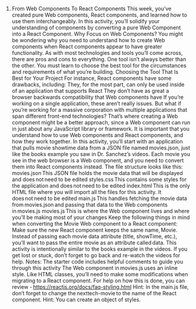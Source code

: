 1. From Web Components To React Components
This week, you’ve created pure Web components, React components, and learned how to use them interchangeably. In this activity, you’ll solidify your understanding of components by converting a pure Web Component into a React Component.
Why Focus on Web Components?
You might be wondering why you need to understand how to create Web components when React components appear to have greater functionality. As with most technologies and tools you’ll come across, there are pros and cons to everything. One tool isn’t always better than the other. You must learn to choose the best tool for the circumstances and requirements of what you’re building.
Choosing the Tool That Is Best for Your Project
For instance, React components have some drawbacks, including:
They, for the most part, can only be used inside of an application that supports React
They don’t have as great a browser backwards compatibility that Web components have
If you’re working on a single application, these aren’t really issues. But what if you’re working for a massive corporation with multiple applications that span different front-end technologies? That’s where creating a Web component might be a better approach, since a Web component can run in just about any JavaScript library or framework. It is important that you understand how to use Web components and React components, and how they work together.
In this activity, you’ll start with an application that pulls movie showtime data from a JSON file named movies.json, just like the books example you saw in Dr. Sanchez’s videos. Each movie you see in the web browser is a Web component, and you need to convert them into React components instead.
The file structure looks like this:
movies.json This JSON file holds the movie data that will be displayed and does not need to be edited
styles.css This contains some styles for the application and does not need to be edited
index.html This is the only HTML file where you will import all the files for this activity. It does not need to be edited
main.js This handles fetching the movie data from movies.json and passing that data to the Web components in movies.js
movies.js This is where the Web component lives and where you’ll be making most of your changes
Keep the following things in mind when converting the Movie Web component to a React component:
Make sure the new React component keeps the same name, Movie.
Instead of passing each movie data attribute (title, showTime, etc.), you’ll want to pass the entire movie as an attribute called data.
This activity is intentionally similar to the books example in the videos. If you get lost or stuck, don’t forget to go back and re-watch the videos for help.
Notes:
The starter code includes helpful comments to guide you through this activity
The Web component in movies.js uses an inline style. Like HTML classes, you’ll need to make some modifications when migrating to a React component. For help on how this is done, you can review - https://reactjs.org/docs/faq-styling.html
Hint: In the main.js file, don’t forget to change the nexttech-movie to the name of the React component.
Hint: You can create an object of styles.
